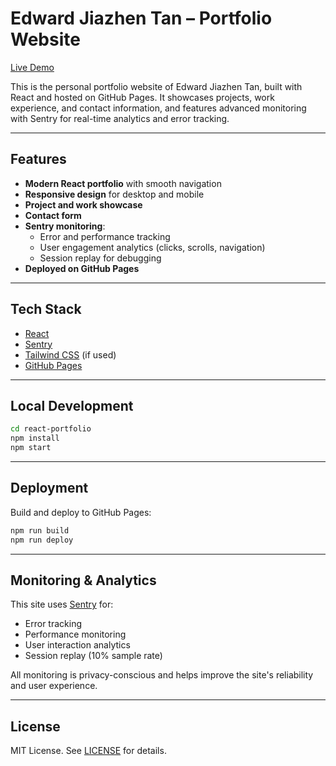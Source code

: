 # Edward Jiazhen Tan – Portfolio Website

[Live Demo](https://edwardjiazhentan.github.io/)

This is the personal portfolio website of Edward Jiazhen Tan, built with React and hosted on GitHub Pages. It showcases projects, work experience, and contact information, and features advanced monitoring with Sentry for real-time analytics and error tracking.

---

## Features

- **Modern React portfolio** with smooth navigation
- **Responsive design** for desktop and mobile
- **Project and work showcase**
- **Contact form**
- **Sentry monitoring**:
  - Error and performance tracking
  - User engagement analytics (clicks, scrolls, navigation)
  - Session replay for debugging
- **Deployed on GitHub Pages**

---

## Tech Stack

- [React](https://reactjs.org/)
- [Sentry](https://sentry.io/welcome/)
- [Tailwind CSS](https://tailwindcss.com/) (if used)
- [GitHub Pages](https://pages.github.com/)

---

## Local Development

```bash
cd react-portfolio
npm install
npm start
```

---

## Deployment

Build and deploy to GitHub Pages:

```bash
npm run build
npm run deploy
```

---

## Monitoring & Analytics

This site uses [Sentry](https://sentry.io/) for:

- Error tracking
- Performance monitoring
- User interaction analytics
- Session replay (10% sample rate)

All monitoring is privacy-conscious and helps improve the site's reliability and user experience.

---

## License

MIT License. See [LICENSE](LICENSE) for details.
